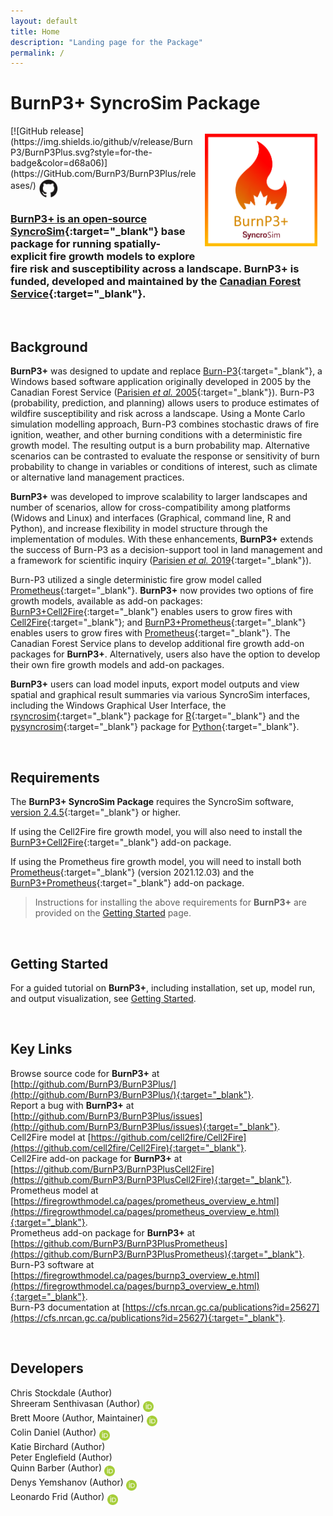 ```yaml
---
layout: default
title: Home
description: "Landing page for the Package"
permalink: /
---
```


# **BurnP3+** SyncroSim Package
<img align="right" style="padding: 13px" width="180" src="assets/images/logo/burnP3Plus-sticker.png">
[![GitHub release](https://img.shields.io/github/v/release/BurnP3/BurnP3Plus.svg?style=for-the-badge&color=d68a06)](https://GitHub.com/BurnP3/BurnP3Plus/releases/)    <a href="https://github.com/BurnP3/BurnP3Plus"><img align="middle" style="padding: 1px" width="30" src="assets/images/logo/github-trans2.png"> <br>

### **BurnP3+** is an open-source [SyncroSim](https://syncrosim.com/){:target="_blank"} base package for running spatially-explicit fire growth models to explore fire risk and susceptibility across a landscape. **BurnP3+** is funded, developed and maintained by the [Canadian Forest Service](https://www.nrcan.gc.ca/our-natural-resources/forests-forestry/the-canadian-forest-service/about-canadian-forest-service/17545){:target="_blank"}. <br>

<br>

## Background
**BurnP3+** was designed to update and replace [Burn-P3](https://firegrowthmodel.ca/pages/burnp3_overview_e.html){:target="_blank"}, a Windows based software application originally developed in 2005 by the Canadian Forest Service ([Parisien *et al.* 2005](https://cfs.nrcan.gc.ca/publications?id=25627){:target="_blank"}). Burn-P3 (probability, prediction, and planning) allows users to produce estimates of wildfire susceptibility and risk across a landscape. Using a Monte Carlo simulation modelling approach, Burn-P3 combines stochastic draws of fire ignition, weather, and other burning conditions with a deterministic fire growth model. The resulting output is a burn probability map. Alternative scenarios can be contrasted to evaluate the response or sensitivity of burn probability to change in variables or conditions of interest, such as climate or alternative land management practices. <br>

**BurnP3+** was developed to improve scalability to larger landscapes and number of scenarios, allow for cross-compatibility among platforms (Widows and Linux) and interfaces (Graphical, command line, R and Python), and increase flexibility in model structure through the implementation of modules. With these enhancements, **BurnP3+** extends the success of Burn-P3 as a decision-support tool in land management and a framework for scientific inquiry ([Parisien *et al.* 2019](https://www.fs.usda.gov/research/treesearch/60727){:target="_blank"}). <br>

Burn-P3 utilized a single deterministic fire grow model called [Prometheus](https://firegrowthmodel.ca/pages/prometheus_overview_e.html){:target="_blank"}. **BurnP3+** now provides two options of fire growth models, available as add-on packages: [BurnP3+Cell2Fire](https://github.com/BurnP3/BurnP3PlusCell2Fire){:target="_blank"} enables users to grow fires with [Cell2Fire](https://github.com/cell2fire/Cell2Fire){:target="_blank"}; and [BurnP3+Prometheus](https://github.com/BurnP3/BurnP3PlusPrometheus){:target="_blank"} enables users to grow fires with [Prometheus](https://firegrowthmodel.ca/pages/prometheus_overview_e.html){:target="_blank"}. The Canadian Forest Service plans to develop additional fire growth add-on packages for **BurnP3+**. Alternatively, users also have the option to develop their own fire growth models and add-on packages. <br>

**BurnP3+** users can load model inputs, export model outputs and view spatial and graphical result summaries via various SyncroSim interfaces, including the Windows Graphical User Interface, the [rsyncrosim](https://syncrosim.github.io/rsyncrosim/){:target="_blank"} package for [R](https://www.r-project.org/){:target="_blank"} and the [pysyncrosim](https://pysyncrosim.readthedocs.io/en/latest/index.html){:target="_blank"} package for [Python](https://www.python.org/){:target="_blank"}. <br>

<br>

## Requirements

The **BurnP3+ SyncroSim Package** requires the SyncroSim software, [version 2.4.5](https://syncrosim.com/download/){:target="_blank"} or higher. <br>

If using the Cell2Fire fire growth model, you will also need to install the [BurnP3+Cell2Fire](https://github.com/BurnP3/BurnP3PlusCell2Fire){:target="_blank"} add-on package. <br>

If using the Prometheus fire growth model, you will need to install both [Prometheus](https://firegrowthmodel.ca/pages/prometheus_software_e.html){:target="_blank"} (version 2021.12.03) and the [BurnP3+Prometheus](https://github.com/BurnP3/BurnP3PlusPrometheus){:target="_blank"} add-on package. <br>

> Instructions for installing the above requirements for **BurnP3+** are provided on the [Getting Started](https://burnp3.github.io/BurnP3Plus/getting_started.html) page. <br>

<br>

## Getting Started

For a guided tutorial on **BurnP3+**, including installation, set up, model run, and output visualization, see [Getting Started](https://burnp3.github.io/BurnP3Plus/getting_started.html). <br>

<br>

## Key Links

Browse source code for **BurnP3+** at
[http://github.com/BurnP3/BurnP3Plus/](http://github.com/BurnP3/BurnP3Plus/){:target="_blank"}. <br>
Report a bug with **BurnP3+** at
[http://github.com/BurnP3/BurnP3Plus/issues](http://github.com/BurnP3/BurnP3Plus/issues){:target="_blank"}. <br>
Cell2Fire model at [https://github.com/cell2fire/Cell2Fire](https://github.com/cell2fire/Cell2Fire){:target="_blank"}. <br>
Cell2Fire add-on package for **BurnP3+** at [https://github.com/BurnP3/BurnP3PlusCell2Fire](https://github.com/BurnP3/BurnP3PlusCell2Fire){:target="_blank"}. <br>
Prometheus model at [https://firegrowthmodel.ca/pages/prometheus_overview_e.html](https://firegrowthmodel.ca/pages/prometheus_overview_e.html){:target="_blank"}. <br>
Prometheus add-on package for **BurnP3+** at [https://github.com/BurnP3/BurnP3PlusPrometheus](https://github.com/BurnP3/BurnP3PlusPrometheus){:target="_blank"}. <br>
Burn-P3 software at [https://firegrowthmodel.ca/pages/burnp3_overview_e.html](https://firegrowthmodel.ca/pages/burnp3_overview_e.html){:target="_blank"}. <br>
Burn-P3 documentation at [https://cfs.nrcan.gc.ca/publications?id=25627](https://cfs.nrcan.gc.ca/publications?id=25627){:target="_blank"}. <br>

<br>

## Developers

Chris Stockdale (Author)
<br>
Shreeram Senthivasan (Author) <a href="https://orcid.org/0000-0002-7118-9547" target="_blank"><img align="middle" style="padding: 0.5px" width="17" src="assets/images/ORCID.png"></a>
<br>
Brett Moore (Author, Maintainer) <a href="https://orcid.org/0000-0002-9456-8435" target="_blank"><img align="middle" style="padding: 0.5px" width="17" src="assets/images/ORCID.png"></a>
<br>
Colin Daniel (Author) <a href="https://orcid.org/0000-0001-7367-2041" target="_blank"><img align="middle" style="padding: 0.5px" width="17" src="assets/images/ORCID.png"></a>
<br>
Katie Birchard (Author)
<br>
Peter Englefield (Author)
<br>
Quinn Barber (Author) <a href="https://orcid.org/0000-0003-0318-9446" target="_blank"><img align="middle" style="padding: 0.5px" width="17" src="assets/images/ORCID.png"></a>
<br>
Denys Yemshanov (Author) <a href="https://orcid.org/0000-0002-6992-9614" target="_blank"><img align="middle" style="padding: 0.5px" width="17" src="assets/images/ORCID.png"></a>
<br>
Leonardo Frid (Author) <a href="https://orcid.org/0000-0002-5489-2337" target="_blank"><img align="middle" style="padding: 0.5px" width="17" src="assets/images/ORCID.png"></a>
<br>
